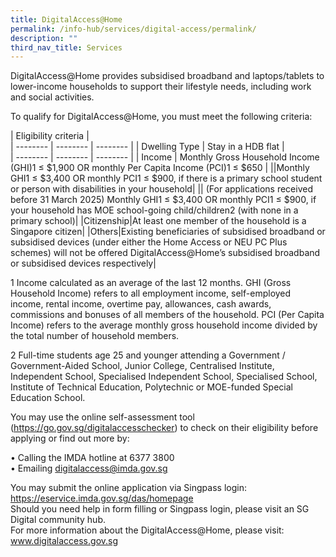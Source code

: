 ```yaml
---
title: DigitalAccess@Home
permalink: /info-hub/services/digital-access/permalink/
description: ""
third_nav_title: Services
---
```

DigitalAccess@Home provides subsidised broadband and laptops/tablets to lower-income households to support their lifestyle needs, including work and social activities.

To qualify for DigitalAccess@Home, you must meet the following criteria:


| Eligibility criteria |<br>
| -------- | -------- | -------- |
| Dwelling Type | Stay in a HDB flat |<br>
| -------- | -------- | -------- |
| Income | Monthly Gross Household Income (GHI)1 ≤ $1,900 OR monthly Per Capita Income (PCI)1 ≤ $650 | 
||Monthly GHI1 ≤ $3,400 OR monthly PCI1 ≤ $900, if there is a primary school student or person with disabilities in your household|
||	(For applications received before 31 March 2025) Monthly GHI1 ≤ $3,400 OR monthly PCI1 ≤ $900, if your household has MOE school-going child/children2 (with none in a primary school)|
|Citizenship|At least one member of the household is a Singapore citizen|
|Others|Existing beneficiaries of subsidised broadband or subsidised devices (under either the Home Access or NEU PC Plus schemes) will not be offered DigitalAccess@Home’s subsidised broadband or subsidised devices respectively|


1 Income calculated as an average of the last 12 months. GHI (Gross Household Income) refers to all employment income, self-employed income, rental income, overtime pay, allowances, cash awards, commissions and bonuses of all members of the household. PCI (Per Capita Income) refers to the average monthly gross household income divided by the total number of household members.

2 Full-time students age 25 and younger attending a Government / Government-Aided School, Junior College, Centralised Institute, Independent School, Specialised Independent School, Specialised School, Institute of Technical Education, Polytechnic or MOE-funded Special Education School.

You may use the online self-assessment tool (https://go.gov.sg/digitalaccesschecker) to check on their eligibility before applying or find out more by:

•	Calling the IMDA hotline at 6377 3800<br>
•	Emailing digitalaccess@imda.gov.sg<br>

You may submit the online application via Singpass login: https://eservice.imda.gov.sg/das/homepage<br>
Should you need help in form filling or Singpass login, please visit an SG Digital community hub.<br>
For more information about the DigitalAccess@Home, please visit: www.digitalaccess.gov.sg